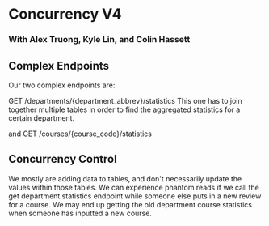 
# Concurrency V4
### With Alex Truong, Kyle Lin, and Colin Hassett


## Complex Endpoints

Our two complex endpoints are:

GET /departments/{department_abbrev}/statistics
This one has to join together multiple tables in order to find the aggregated statistics
for a certain department. 

and GET /courses/{course_code}/statistics

## Concurrency Control

We mostly are adding data to tables, and don't necessarily update the values within those tables. 
We can experience phantom reads if we call the get department statistics endpoint
while someone else puts in a new review for a course. We may end up getting the old
department course statistics when someone has inputted a new course. 
